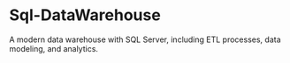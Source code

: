# Sql-DataWarehouse
A modern data warehouse with SQL Server, including ETL processes, data modeling, and analytics.
